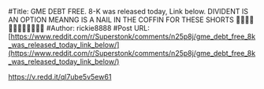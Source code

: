 #Title: GME DEBT FREE. 8-K was released today, Link below. DIVIDENT IS AN OPTION MEANNG IS A NAIL IN THE COFFIN FOR THESE SHORTS 🚀🚀🚀🚀🚀🚀🚀🚀🚀🚀🚀🚀
#Author: rickie8888
#Post URL: [https://www.reddit.com/r/Superstonk/comments/n25p8j/gme_debt_free_8k_was_released_today_link_below/](https://www.reddit.com/r/Superstonk/comments/n25p8j/gme_debt_free_8k_was_released_today_link_below/)


https://v.redd.it/ql7ube5v5ew61